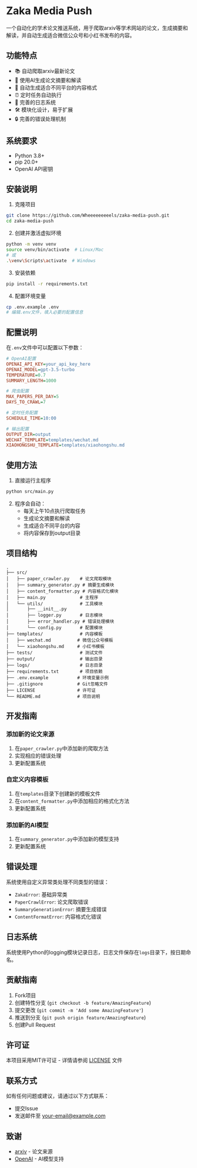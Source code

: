 # Zaka Media Push

一个自动化的学术论文推送系统，用于爬取arxiv等学术网站的论文，生成摘要和解读，并自动生成适合微信公众号和小红书发布的内容。

## 功能特点

- 📚 自动爬取arxiv最新论文
- 🤖 使用AI生成论文摘要和解读
- 📱 自动生成适合不同平台的内容格式
- ⏰ 定时任务自动执行
- 📝 完善的日志系统
- 🛠️ 模块化设计，易于扩展
- 🔒 完善的错误处理机制

## 系统要求

- Python 3.8+
- pip 20.0+
- OpenAI API密钥

## 安装说明

1. 克隆项目
```bash
git clone https://github.com/Wheeeeeeeeels/zaka-media-push.git
cd zaka-media-push
```

2. 创建并激活虚拟环境
```bash
python -m venv venv
source venv/bin/activate  # Linux/Mac
# 或
.\venv\Scripts\activate  # Windows
```

3. 安装依赖
```bash
pip install -r requirements.txt
```

4. 配置环境变量
```bash
cp .env.example .env
# 编辑.env文件，填入必要的配置信息
```

## 配置说明

在`.env`文件中可以配置以下参数：

```ini
# OpenAI配置
OPENAI_API_KEY=your_api_key_here
OPENAI_MODEL=gpt-3.5-turbo
TEMPERATURE=0.7
SUMMARY_LENGTH=1000

# 爬虫配置
MAX_PAPERS_PER_DAY=5
DAYS_TO_CRAWL=7

# 定时任务配置
SCHEDULE_TIME=10:00

# 输出配置
OUTPUT_DIR=output
WECHAT_TEMPLATE=templates/wechat.md
XIAOHONGSHU_TEMPLATE=templates/xiaohongshu.md
```

## 使用方法

1. 直接运行主程序
```bash
python src/main.py
```

2. 程序会自动：
   - 每天上午10点执行爬取任务
   - 生成论文摘要和解读
   - 生成适合不同平台的内容
   - 将内容保存到output目录

## 项目结构

```
.
├── src/
│   ├── paper_crawler.py    # 论文爬取模块
│   ├── summary_generator.py # 摘要生成模块
│   ├── content_formatter.py # 内容格式化模块
│   ├── main.py             # 主程序
│   └── utils/              # 工具模块
│       ├── __init__.py
│       ├── logger.py       # 日志模块
│       ├── error_handler.py # 错误处理模块
│       └── config.py       # 配置模块
├── templates/              # 内容模板
│   ├── wechat.md          # 微信公众号模板
│   └── xiaohongshu.md     # 小红书模板
├── tests/                  # 测试文件
├── output/                 # 输出目录
├── logs/                   # 日志目录
├── requirements.txt        # 项目依赖
├── .env.example           # 环境变量示例
├── .gitignore             # Git忽略文件
├── LICENSE                # 许可证
└── README.md              # 项目说明
```

## 开发指南

### 添加新的论文来源

1. 在`paper_crawler.py`中添加新的爬取方法
2. 实现相应的错误处理
3. 更新配置系统

### 自定义内容模板

1. 在`templates`目录下创建新的模板文件
2. 在`content_formatter.py`中添加相应的格式化方法
3. 更新配置系统

### 添加新的AI模型

1. 在`summary_generator.py`中添加新的模型支持
2. 更新配置系统

## 错误处理

系统使用自定义异常类处理不同类型的错误：

- `ZakaError`: 基础异常类
- `PaperCrawlError`: 论文爬取错误
- `SummaryGenerationError`: 摘要生成错误
- `ContentFormatError`: 内容格式化错误

## 日志系统

系统使用Python的logging模块记录日志，日志文件保存在`logs`目录下，按日期命名。

## 贡献指南

1. Fork项目
2. 创建特性分支 (`git checkout -b feature/AmazingFeature`)
3. 提交更改 (`git commit -m 'Add some AmazingFeature'`)
4. 推送到分支 (`git push origin feature/AmazingFeature`)
5. 创建Pull Request

## 许可证

本项目采用MIT许可证 - 详情请参阅 [LICENSE](LICENSE) 文件

## 联系方式

如有任何问题或建议，请通过以下方式联系：

- 提交Issue
- 发送邮件至 [your-email@example.com](mailto:your-email@example.com)

## 致谢

- [arxiv](https://arxiv.org/) - 论文来源
- [OpenAI](https://openai.com/) - AI模型支持

